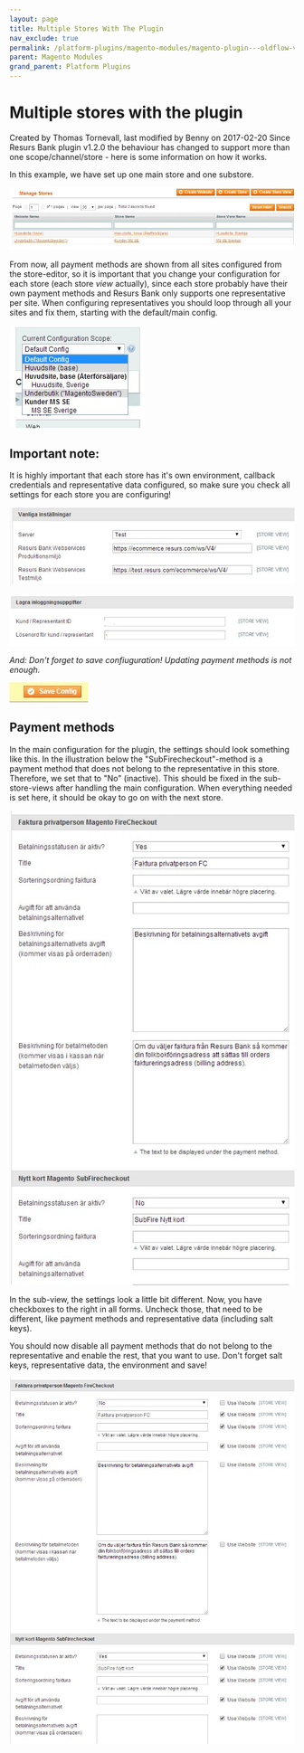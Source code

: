 ```yaml
---
layout: page
title: Multiple Stores With The Plugin
nav_exclude: true
permalink: /platform-plugins/magento-modules/magento-plugin---oldflow-version/release--and-installation-notes--error-logging-and-development-for-magento-oldflow/multiple-stores-with-the-plugin/
parent: Magento Modules
grand_parent: Platform Plugins
---
```




# Multiple stores with the plugin 
Created by Thomas Tornevall, last modified by Benny on 2017-02-20
Since Resurs Bank plugin v1.2.0 the behaviour has changed to support
more than one scope/channel/store - here is some information on how it
works.

In this example, we have set up one main store and one substore.

![](../../../../../attachments/2588688/2818049.jpg)

From now, all payment methods are shown from all sites configured from
the store-editor, so it is important that you change your configuration
for each store (each store *view* actually), since each store probably
have their own payment methods and Resurs Bank only supports one
representative per site. When configuring representatives you should
loop through all your sites and fix them, starting with the default/main
config.

![](../../../../../attachments/2588688/2818050.jpg)

## **Important note:**
It is highly important that each store has it's own environment,
callback credentials and representative data configured, so make sure
you check all settings for each store you are configuring!

![](../../../../../attachments/2588688/2818053.jpg)

![](../../../../../attachments/2588688/3801189.png)

*And: Don't forget to save confiuguration! Updating payment methods is
not enough.*

![](../../../../../attachments/2588688/2818056.jpg)

## Payment methods
In the main configuration for the plugin, the settings should look
something like this. In the illustration below the
"SubFirecheckout"-method is a payment method that does not belong to the
representative in this store. Therefore, we set that to "No" (inactive).
This should be fixed in the sub-store-views after handling the main
configuration. When everything needed is set here, it should be okay to
go on with the next store.

![](../../../../../attachments/2588688/2818051.jpg)

In the sub-view, the settings look a little bit different. Now, you have
checkboxes to the right in all forms. Uncheck those, that need to be
different, like payment methods and representative data (including salt
keys).

You should now disable all payment methods that do not belong to the
representative and enable the rest, that you want to use. Don't forget
salt keys, representative data, the environment and save!

![](../../../../../attachments/2588688/2818055.jpg)

